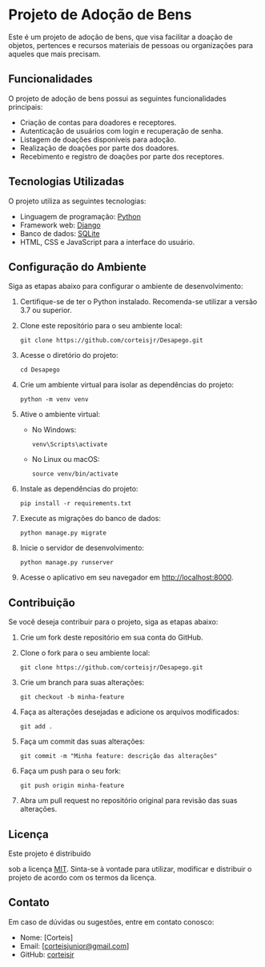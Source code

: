 # Projeto de Adoção de Bens

Este é um projeto de adoção de bens, que visa facilitar a doação de objetos, pertences e recursos materiais de pessoas ou organizações para aqueles que mais precisam.

## Funcionalidades

O projeto de adoção de bens possui as seguintes funcionalidades principais:

- Criação de contas para doadores e receptores.
- Autenticação de usuários com login e recuperação de senha.
- Listagem de doações disponíveis para adoção.
- Realização de doações por parte dos doadores.
- Recebimento e registro de doações por parte dos receptores.

## Tecnologias Utilizadas

O projeto utiliza as seguintes tecnologias:

- Linguagem de programação: [Python](https://www.python.org)
- Framework web: [Django](https://www.djangoproject.com)
- Banco de dados: [SQLite](https://www.sqlite.org)
- HTML, CSS e JavaScript para a interface do usuário.

## Configuração do Ambiente

Siga as etapas abaixo para configurar o ambiente de desenvolvimento:

1. Certifique-se de ter o Python instalado. Recomenda-se utilizar a versão 3.7 ou superior.

2. Clone este repositório para o seu ambiente local:

   ```shell
   git clone https://github.com/corteisjr/Desapego.git
   ```

3. Acesse o diretório do projeto:

   ```shell
   cd Desapego
   ```

4. Crie um ambiente virtual para isolar as dependências do projeto:

   ```shell
   python -m venv venv
   ```

5. Ative o ambiente virtual:

   - No Windows:

     ```shell
     venv\Scripts\activate
     ```

   - No Linux ou macOS:

     ```shell
     source venv/bin/activate
     ```

6. Instale as dependências do projeto:

   ```shell
   pip install -r requirements.txt
   ```

7. Execute as migrações do banco de dados:

   ```shell
   python manage.py migrate
   ```

8. Inicie o servidor de desenvolvimento:

   ```shell
   python manage.py runserver
   ```

9. Acesse o aplicativo em seu navegador em [http://localhost:8000](http://localhost:8000).

## Contribuição

Se você deseja contribuir para o projeto, siga as etapas abaixo:

1. Crie um fork deste repositório em sua conta do GitHub.

2. Clone o fork para o seu ambiente local:

   ```shell
   git clone https://github.com/corteisjr/Desapego.git
   ```

3. Crie um branch para suas alterações:

   ```shell
   git checkout -b minha-feature
   ```

4. Faça as alterações desejadas e adicione os arquivos modificados:

   ```shell
   git add .
   ```

5. Faça um commit das suas alterações:

   ```shell
   git commit -m "Minha feature: descrição das alterações"
   ```

6. Faça um push para o seu fork:

   ```shell
   git push origin minha-feature
   ```

7. Abra um pull request no repositório original para revisão das suas alterações.

## Licença

Este projeto é distribuído

 sob a licença [MIT](LICENSE). Sinta-se à vontade para utilizar, modificar e distribuir o projeto de acordo com os termos da licença.

## Contato

Em caso de dúvidas ou sugestões, entre em contato conosco:

- Nome: [Corteis]
- Email: [corteisjunior@gmail.com]
- GitHub: [corteisjr](https://github.com/corteisjr)
